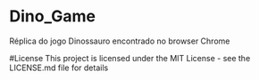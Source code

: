 # Dino_Game
Réplica do jogo Dinossauro encontrado no browser Chrome


#License
This project is licensed under the MIT License - see the LICENSE.md file for details
